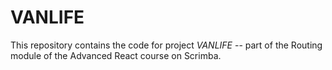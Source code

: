 # VANLIFE

This repository contains the code for project *VANLIFE* -- part of the Routing module of the Advanced React course on Scrimba.
